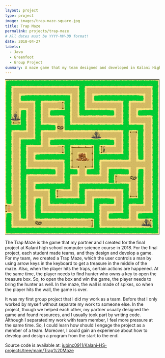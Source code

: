 ```yaml
---
layout: project
type: project
image: images/trap-maze-square.jpg
title: Trap Maze
permalink: projects/trap-maze
# All dates must be YYYY-MM-DD format!
date: 2018-04-27
labels:
  - Java
  - Greenfoot
  - Group Project
summary: A maze game that my team designed and developed in Kalani High School computer science class in 2018.
---
```


<img class="ui right floated image" src="../images/trap-maze-square.jpg">

The Trap Maze is the game that my partner and I created for the final project at Kalani high school computer science course in 2018. For the final project, each student made teams, and they design and develop a game. For my team, we created a Trap Maze, which the user controls a man by using arrow keys in the keyboard to get a treasure in the middle of the maze. Also, when the player hits the traps, certain actions are happened. At the same time, the player needs to find hunter who owns a key to open the treasure box. So, to open the box and win the game, the player needs to bring the hunter as well. In the maze, the wall is made of spikes, so when the player hits the wall, the game is over. 


It was my first group project that I did my work as a team. Before that I only worked by myself without separate my work to someone else. In the project, though we helped each other, my partner usually designed the game and found resources, and I usually took part by writing code. Although I separated my work with team member, I feel more pressure at the same time. So, I could learn how should I engage the project as a member of a team. Moreover, I could gain an experience about how to develop and design a program from the start to the end. 


Source code is available at: <a href="https://github.com/jubinc0911/Kalani-HS-projects/tree/main/Trap%20Maze"><i class="large github icon "></i>jubinc0911/Kalani-HS-projects/tree/main/Trap%20Maze</a>

